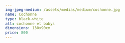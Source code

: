 ```yaml
---
img-jpeg-medium: /assets/medias/medium/cochonne.jpg
name: Cochonne
type: black-white
alt: cochonne et babys
dimensions: 130x90cm
price: 800
---
```

